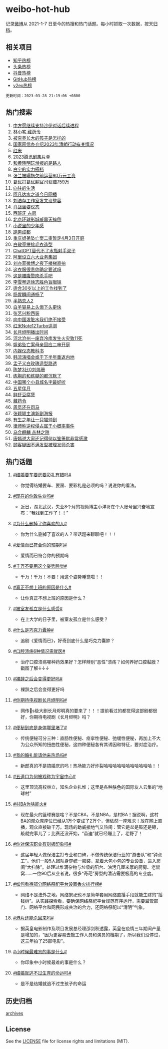 # weibo-hot-hub

记录[微博](https://www.weibo.com)从 2021-1-7 日至今的热搜和热门话题。每小时抓取一次数据，按天[归档](archives)。

## 相关项目

- [知乎热榜](https://github.com/lonnyzhang423/zhihu-hot-hub)
- [头条热榜](https://github.com/lonnyzhang423/toutiao-hot-hub)
- [抖音热榜](https://github.com/lonnyzhang423/douyin-hot-hub)
- [GitHub热榜](https://github.com/lonnyzhang423/github-hot-hub)
- [v2ex热榜](https://github.com/lonnyzhang423/v2ex-hot-hub)


`更新时间：2023-03-28 21:19:06 +0800`

## 热门搜索

1. [中方愿继续支持沙伊对话后续进程](https://m.weibo.cn/search?containerid=100103type%3D1%26t%3D10%26q%3D%23%E4%B8%AD%E6%96%B9%E6%84%BF%E7%BB%A7%E7%BB%AD%E6%94%AF%E6%8C%81%E6%B2%99%E4%BC%8A%E5%AF%B9%E8%AF%9D%E5%90%8E%E7%BB%AD%E8%BF%9B%E7%A8%8B%23&stream_entry_id=51&isnewpage=1&extparam=seat%3D1%26cate%3D10103%26stream_entry_id%3D51%26c_type%3D51%26pos%3D0%26filter_type%3Drealtimehot%26dgr%3D0%26display_time%3D1680009545%26pre_seqid%3D1680009545427012104207&luicode=10000011&lfid=106003type%253D25%2526t%253D3%2526disable_hot%253D1%2526filter_type%253Drealtimehot)
1. [林小宅 藏药令](https://m.weibo.cn/search?containerid=100103type%3D1%26t%3D10%26q%3D%E6%9E%97%E5%B0%8F%E5%AE%85+%E8%97%8F%E8%8D%AF%E4%BB%A4&stream_entry_id=31&isnewpage=1&extparam=seat%3D1%26flag%3D2%26pos%3D0%26realpos%3D1%26filter_type%3Drealtimehot%26dgr%3D0%26band_rank%3D1%26c_type%3D31%26q%3D%25E6%259E%2597%25E5%25B0%258F%25E5%25AE%2585%2520%25E8%2597%258F%25E8%258D%25AF%25E4%25BB%25A4%26stream_entry_id%3D31%26cate%3D5001%26lcate%3D5001%26display_time%3D1680009545%26pre_seqid%3D1680009545427012104207&luicode=10000011&lfid=106003type%253D25%2526t%253D3%2526disable_hot%253D1%2526filter_type%253Drealtimehot)
1. [被穷养长大的孩子是怎样的](https://m.weibo.cn/search?containerid=100103type%3D1%26t%3D10%26q%3D%23%E8%A2%AB%E7%A9%B7%E5%85%BB%E9%95%BF%E5%A4%A7%E7%9A%84%E5%AD%A9%E5%AD%90%E6%98%AF%E6%80%8E%E6%A0%B7%E7%9A%84%23&stream_entry_id=31&isnewpage=1&extparam=seat%3D1%26flag%3D0%26pos%3D1%26realpos%3D2%26filter_type%3Drealtimehot%26dgr%3D0%26band_rank%3D2%26c_type%3D31%26q%3D%2523%25E8%25A2%25AB%25E7%25A9%25B7%25E5%2585%25BB%25E9%2595%25BF%25E5%25A4%25A7%25E7%259A%2584%25E5%25AD%25A9%25E5%25AD%2590%25E6%2598%25AF%25E6%2580%258E%25E6%25A0%25B7%25E7%259A%2584%2523%26stream_entry_id%3D31%26cate%3D5001%26lcate%3D5001%26display_time%3D1680009545%26pre_seqid%3D1680009545427012104207&luicode=10000011&lfid=106003type%253D25%2526t%253D3%2526disable_hot%253D1%2526filter_type%253Drealtimehot)
1. [国家网信办介绍2023年清朗行动有关情况](https://m.weibo.cn/search?containerid=100103type%3D1%26t%3D10%26q%3D%23%E5%9B%BD%E5%AE%B6%E7%BD%91%E4%BF%A1%E5%8A%9E%E4%BB%8B%E7%BB%8D2023%E5%B9%B4%E6%B8%85%E6%9C%97%E8%A1%8C%E5%8A%A8%E6%9C%89%E5%85%B3%E6%83%85%E5%86%B5%23&stream_entry_id=31&isnewpage=1&extparam=seat%3D1%26flag%3D0%26pos%3D2%26realpos%3D3%26filter_type%3Drealtimehot%26dgr%3D0%26band_rank%3D3%26c_type%3D31%26q%3D%2523%25E5%259B%25BD%25E5%25AE%25B6%25E7%25BD%2591%25E4%25BF%25A1%25E5%258A%259E%25E4%25BB%258B%25E7%25BB%258D2023%25E5%25B9%25B4%25E6%25B8%2585%25E6%259C%2597%25E8%25A1%258C%25E5%258A%25A8%25E6%259C%2589%25E5%2585%25B3%25E6%2583%2585%25E5%2586%25B5%2523%26stream_entry_id%3D31%26cate%3D5001%26lcate%3D5001%26display_time%3D1680009545%26pre_seqid%3D1680009545427012104207&luicode=10000011&lfid=106003type%253D25%2526t%253D3%2526disable_hot%253D1%2526filter_type%253Drealtimehot)
1. [红米](https://m.weibo.cn/search?containerid=100103type%3D1%26t%3D10%26q%3D%E7%BA%A2%E7%B1%B3&stream_entry_id=31&isnewpage=1&extparam=seat%3D1%26flag%3D1%26pos%3D3%26realpos%3D4%26filter_type%3Drealtimehot%26dgr%3D0%26band_rank%3D4%26c_type%3D31%26q%3D%25E7%25BA%25A2%25E7%25B1%25B3%26stream_entry_id%3D31%26cate%3D5001%26lcate%3D5001%26display_time%3D1680009545%26pre_seqid%3D1680009545427012104207&luicode=10000011&lfid=106003type%253D25%2526t%253D3%2526disable_hot%253D1%2526filter_type%253Drealtimehot)
1. [2023腾讯剧集片单](https://m.weibo.cn/search?containerid=100103type%3D1%26t%3D10%26q%3D%232023%E8%85%BE%E8%AE%AF%E5%89%A7%E9%9B%86%E7%89%87%E5%8D%95%23&stream_entry_id=31&isnewpage=1&extparam=seat%3D1%26flag%3D1%26pos%3D4%26realpos%3D5%26filter_type%3Drealtimehot%26dgr%3D0%26band_rank%3D5%26c_type%3D31%26q%3D%25232023%25E8%2585%25BE%25E8%25AE%25AF%25E5%2589%25A7%25E9%259B%2586%25E7%2589%2587%25E5%258D%2595%2523%26stream_entry_id%3D31%26cate%3D5001%26lcate%3D5001%26display_time%3D1680009545%26pre_seqid%3D1680009545427012104207&luicode=10000011&lfid=106003type%253D25%2526t%253D3%2526disable_hot%253D1%2526filter_type%253Drealtimehot)
1. [和黄晓明玩滑板的是路人](https://m.weibo.cn/search?containerid=100103type%3D1%26t%3D10%26q%3D%23%E5%92%8C%E9%BB%84%E6%99%93%E6%98%8E%E7%8E%A9%E6%BB%91%E6%9D%BF%E7%9A%84%E6%98%AF%E8%B7%AF%E4%BA%BA%23&stream_entry_id=31&isnewpage=1&extparam=seat%3D1%26flag%3D0%26pos%3D5%26realpos%3D6%26filter_type%3Drealtimehot%26dgr%3D0%26band_rank%3D6%26c_type%3D31%26q%3D%2523%25E5%2592%258C%25E9%25BB%2584%25E6%2599%2593%25E6%2598%258E%25E7%258E%25A9%25E6%25BB%2591%25E6%259D%25BF%25E7%259A%2584%25E6%2598%25AF%25E8%25B7%25AF%25E4%25BA%25BA%2523%26stream_entry_id%3D31%26cate%3D5001%26lcate%3D5001%26display_time%3D1680009545%26pre_seqid%3D1680009545427012104207&luicode=10000011&lfid=106003type%253D25%2526t%253D3%2526disable_hot%253D1%2526filter_type%253Drealtimehot)
1. [白宇的实力搭档](https://m.weibo.cn/search?containerid=100103type%3D1%26t%3D10%26q%3D%23%E7%99%BD%E5%AE%87%E7%9A%84%E5%AE%9E%E5%8A%9B%E6%90%AD%E6%A1%A3%23&stream_entry_id=31&isnewpage=1&extparam=seat%3D1%26topic_ad%3D1%26pos%3D6%26filter_type%3Drealtimehot%26dgr%3D0%26band_rank%3D7%26adid%3D184203%26c_type%3D31%26q%3D%2523%25E7%2599%25BD%25E5%25AE%2587%25E7%259A%2584%25E5%25AE%259E%25E5%258A%259B%25E6%2590%25AD%25E6%25A1%25A3%2523%26stream_entry_id%3D31%26cate%3D5001%26lcate%3D5001%26display_time%3D1680009545%26pre_seqid%3D1680009545427012104207&luicode=10000011&lfid=106003type%253D25%2526t%253D3%2526disable_hot%253D1%2526filter_type%253Drealtimehot)
1. [张兰被曝拖欠前运营90万元工资](https://m.weibo.cn/search?containerid=100103type%3D1%26t%3D10%26q%3D%23%E5%BC%A0%E5%85%B0%E8%A2%AB%E6%9B%9D%E6%8B%96%E6%AC%A0%E5%89%8D%E8%BF%90%E8%90%A590%E4%B8%87%E5%85%83%E5%B7%A5%E8%B5%84%23&stream_entry_id=31&isnewpage=1&extparam=seat%3D1%26flag%3D0%26pos%3D7%26realpos%3D7%26filter_type%3Drealtimehot%26dgr%3D0%26band_rank%3D7%26c_type%3D31%26q%3D%2523%25E5%25BC%25A0%25E5%2585%25B0%25E8%25A2%25AB%25E6%259B%259D%25E6%258B%2596%25E6%25AC%25A0%25E5%2589%258D%25E8%25BF%2590%25E8%2590%25A590%25E4%25B8%2587%25E5%2585%2583%25E5%25B7%25A5%25E8%25B5%2584%2523%26stream_entry_id%3D31%26cate%3D5001%26lcate%3D5001%26display_time%3D1680009545%26pre_seqid%3D1680009545427012104207&luicode=10000011&lfid=106003type%253D25%2526t%253D3%2526disable_hot%253D1%2526filter_type%253Drealtimehot)
1. [葛优打葛优躺官司获赔759万](https://m.weibo.cn/search?containerid=100103type%3D1%26t%3D10%26q%3D%23%E8%91%9B%E4%BC%98%E6%89%93%E8%91%9B%E4%BC%98%E8%BA%BA%E5%AE%98%E5%8F%B8%E8%8E%B7%E8%B5%94759%E4%B8%87%23&stream_entry_id=31&isnewpage=1&extparam=seat%3D1%26flag%3D0%26pos%3D8%26realpos%3D8%26filter_type%3Drealtimehot%26dgr%3D0%26band_rank%3D8%26c_type%3D31%26q%3D%2523%25E8%2591%259B%25E4%25BC%2598%25E6%2589%2593%25E8%2591%259B%25E4%25BC%2598%25E8%25BA%25BA%25E5%25AE%2598%25E5%258F%25B8%25E8%258E%25B7%25E8%25B5%2594759%25E4%25B8%2587%2523%26stream_entry_id%3D31%26cate%3D5001%26lcate%3D5001%26display_time%3D1680009545%26pre_seqid%3D1680009545427012104207&luicode=10000011&lfid=106003type%253D25%2526t%253D3%2526disable_hot%253D1%2526filter_type%253Drealtimehot)
1. [向往的生活](https://m.weibo.cn/search?containerid=100103type%3D1%26t%3D10%26q%3D%E5%90%91%E5%BE%80%E7%9A%84%E7%94%9F%E6%B4%BB&stream_entry_id=31&isnewpage=1&extparam=seat%3D1%26flag%3D1%26pos%3D9%26realpos%3D9%26filter_type%3Drealtimehot%26dgr%3D0%26band_rank%3D9%26c_type%3D31%26q%3D%25E5%2590%2591%25E5%25BE%2580%25E7%259A%2584%25E7%2594%259F%25E6%25B4%25BB%26stream_entry_id%3D31%26cate%3D5001%26lcate%3D5001%26display_time%3D1680009545%26pre_seqid%3D1680009545427012104207&luicode=10000011&lfid=106003type%253D25%2526t%253D3%2526disable_hot%253D1%2526filter_type%253Drealtimehot)
1. [阿凡达水之道今日网播](https://m.weibo.cn/search?containerid=100103type%3D1%26t%3D10%26q%3D%23%E9%98%BF%E5%87%A1%E8%BE%BE%E6%B0%B4%E4%B9%8B%E9%81%93%E4%BB%8A%E6%97%A5%E7%BD%91%E6%92%AD%23&stream_entry_id=31&isnewpage=1&extparam=seat%3D1%26flag%3D1%26pos%3D10%26realpos%3D10%26filter_type%3Drealtimehot%26dgr%3D0%26band_rank%3D10%26c_type%3D31%26q%3D%2523%25E9%2598%25BF%25E5%2587%25A1%25E8%25BE%25BE%25E6%25B0%25B4%25E4%25B9%258B%25E9%2581%2593%25E4%25BB%258A%25E6%2597%25A5%25E7%25BD%2591%25E6%2592%25AD%2523%26stream_entry_id%3D31%26cate%3D5001%26lcate%3D5001%26display_time%3D1680009545%26pre_seqid%3D1680009545427012104207&luicode=10000011&lfid=106003type%253D25%2526t%253D3%2526disable_hot%253D1%2526filter_type%253Drealtimehot)
1. [刘浩存工作室发文没整容](https://m.weibo.cn/search?containerid=100103type%3D1%26t%3D10%26q%3D%23%E5%88%98%E6%B5%A9%E5%AD%98%E5%B7%A5%E4%BD%9C%E5%AE%A4%E5%8F%91%E6%96%87%E6%B2%A1%E6%95%B4%E5%AE%B9%23&stream_entry_id=31&isnewpage=1&extparam=seat%3D1%26flag%3D0%26pos%3D11%26realpos%3D11%26filter_type%3Drealtimehot%26dgr%3D0%26band_rank%3D11%26c_type%3D31%26q%3D%2523%25E5%2588%2598%25E6%25B5%25A9%25E5%25AD%2598%25E5%25B7%25A5%25E4%25BD%259C%25E5%25AE%25A4%25E5%258F%2591%25E6%2596%2587%25E6%25B2%25A1%25E6%2595%25B4%25E5%25AE%25B9%2523%26stream_entry_id%3D31%26cate%3D5001%26lcate%3D5001%26display_time%3D1680009545%26pre_seqid%3D1680009545427012104207&luicode=10000011&lfid=106003type%253D25%2526t%253D3%2526disable_hot%253D1%2526filter_type%253Drealtimehot)
1. [肖战坐姿仪态](https://m.weibo.cn/search?containerid=100103type%3D1%26t%3D10%26q%3D%23%E8%82%96%E6%88%98%E5%9D%90%E5%A7%BF%E4%BB%AA%E6%80%81%23&stream_entry_id=31&isnewpage=1&extparam=seat%3D1%26flag%3D0%26pos%3D12%26realpos%3D12%26filter_type%3Drealtimehot%26dgr%3D0%26band_rank%3D12%26c_type%3D31%26q%3D%2523%25E8%2582%2596%25E6%2588%2598%25E5%259D%2590%25E5%25A7%25BF%25E4%25BB%25AA%25E6%2580%2581%2523%26stream_entry_id%3D31%26cate%3D5001%26lcate%3D5001%26display_time%3D1680009545%26pre_seqid%3D1680009545427012104207&luicode=10000011&lfid=106003type%253D25%2526t%253D3%2526disable_hot%253D1%2526filter_type%253Drealtimehot)
1. [西班牙 占房](https://m.weibo.cn/search?containerid=100103type%3D1%26t%3D10%26q%3D%E8%A5%BF%E7%8F%AD%E7%89%99+%E5%8D%A0%E6%88%BF&stream_entry_id=31&isnewpage=1&extparam=seat%3D1%26flag%3D0%26pos%3D13%26realpos%3D13%26filter_type%3Drealtimehot%26dgr%3D0%26band_rank%3D13%26c_type%3D31%26q%3D%25E8%25A5%25BF%25E7%258F%25AD%25E7%2589%2599%2520%25E5%258D%25A0%25E6%2588%25BF%26stream_entry_id%3D31%26cate%3D5001%26lcate%3D5001%26display_time%3D1680009545%26pre_seqid%3D1680009545427012104207&luicode=10000011&lfid=106003type%253D25%2526t%253D3%2526disable_hot%253D1%2526filter_type%253Drealtimehot)
1. [北京环球影城威震天摔倒](https://m.weibo.cn/search?containerid=100103type%3D1%26t%3D10%26q%3D%23%E5%8C%97%E4%BA%AC%E7%8E%AF%E7%90%83%E5%BD%B1%E5%9F%8E%E5%A8%81%E9%9C%87%E5%A4%A9%E6%91%94%E5%80%92%23&stream_entry_id=31&isnewpage=1&extparam=seat%3D1%26flag%3D0%26pos%3D14%26realpos%3D14%26filter_type%3Drealtimehot%26dgr%3D0%26band_rank%3D14%26c_type%3D31%26q%3D%2523%25E5%258C%2597%25E4%25BA%25AC%25E7%258E%25AF%25E7%2590%2583%25E5%25BD%25B1%25E5%259F%258E%25E5%25A8%2581%25E9%259C%2587%25E5%25A4%25A9%25E6%2591%2594%25E5%2580%2592%2523%26stream_entry_id%3D31%26cate%3D5001%26lcate%3D5001%26display_time%3D1680009545%26pre_seqid%3D1680009545427012104207&luicode=10000011&lfid=106003type%253D25%2526t%253D3%2526disable_hot%253D1%2526filter_type%253Drealtimehot)
1. [小说里的少年感](https://m.weibo.cn/search?containerid=100103type%3D1%26t%3D10%26q%3D%E5%B0%8F%E8%AF%B4%E9%87%8C%E7%9A%84%E5%B0%91%E5%B9%B4%E6%84%9F&stream_entry_id=31&isnewpage=1&extparam=seat%3D1%26flag%3D1%26pos%3D15%26realpos%3D15%26filter_type%3Drealtimehot%26dgr%3D0%26band_rank%3D15%26c_type%3D31%26q%3D%25E5%25B0%258F%25E8%25AF%25B4%25E9%2587%258C%25E7%259A%2584%25E5%25B0%2591%25E5%25B9%25B4%25E6%2584%259F%26stream_entry_id%3D31%26cate%3D5001%26lcate%3D5001%26display_time%3D1680009545%26pre_seqid%3D1680009545427012104207&luicode=10000011&lfid=106003type%253D25%2526t%253D3%2526disable_hot%253D1%2526filter_type%253Drealtimehot)
1. [跑男成都](https://m.weibo.cn/search?containerid=100103type%3D1%26t%3D10%26q%3D%E8%B7%91%E7%94%B7%E6%88%90%E9%83%BD&stream_entry_id=31&isnewpage=1&extparam=seat%3D1%26flag%3D0%26pos%3D16%26realpos%3D16%26filter_type%3Drealtimehot%26dgr%3D0%26band_rank%3D16%26c_type%3D31%26q%3D%25E8%25B7%2591%25E7%2594%25B7%25E6%2588%2590%25E9%2583%25BD%26stream_entry_id%3D31%26cate%3D5001%26lcate%3D5001%26display_time%3D1680009545%26pre_seqid%3D1680009545427012104207&luicode=10000011&lfid=106003type%253D25%2526t%253D3%2526disable_hot%253D1%2526filter_type%253Drealtimehot)
1. [重庆姐弟坠亡案二审暂定4月3日开庭](https://m.weibo.cn/search?containerid=100103type%3D1%26t%3D10%26q%3D%23%E9%87%8D%E5%BA%86%E5%A7%90%E5%BC%9F%E5%9D%A0%E4%BA%A1%E6%A1%88%E4%BA%8C%E5%AE%A1%E6%9A%82%E5%AE%9A4%E6%9C%883%E6%97%A5%E5%BC%80%E5%BA%AD%23&stream_entry_id=31&isnewpage=1&extparam=seat%3D1%26flag%3D0%26pos%3D17%26realpos%3D17%26filter_type%3Drealtimehot%26dgr%3D0%26band_rank%3D17%26c_type%3D31%26q%3D%2523%25E9%2587%258D%25E5%25BA%2586%25E5%25A7%2590%25E5%25BC%259F%25E5%259D%25A0%25E4%25BA%25A1%25E6%25A1%2588%25E4%25BA%258C%25E5%25AE%25A1%25E6%259A%2582%25E5%25AE%259A4%25E6%259C%25883%25E6%2597%25A5%25E5%25BC%2580%25E5%25BA%25AD%2523%26stream_entry_id%3D31%26cate%3D5001%26lcate%3D5001%26display_time%3D1680009545%26pre_seqid%3D1680009545427012104207&luicode=10000011&lfid=106003type%253D25%2526t%253D3%2526disable_hot%253D1%2526filter_type%253Drealtimehot)
1. [白敬亭拼接毛衣造型](https://m.weibo.cn/search?containerid=100103type%3D1%26t%3D10%26q%3D%23%E7%99%BD%E6%95%AC%E4%BA%AD%E6%8B%BC%E6%8E%A5%E6%AF%9B%E8%A1%A3%E9%80%A0%E5%9E%8B%23&stream_entry_id=31&isnewpage=1&extparam=seat%3D1%26flag%3D1%26pos%3D18%26realpos%3D18%26filter_type%3Drealtimehot%26dgr%3D0%26band_rank%3D18%26c_type%3D31%26q%3D%2523%25E7%2599%25BD%25E6%2595%25AC%25E4%25BA%25AD%25E6%258B%25BC%25E6%258E%25A5%25E6%25AF%259B%25E8%25A1%25A3%25E9%2580%25A0%25E5%259E%258B%2523%26stream_entry_id%3D31%26cate%3D5001%26lcate%3D5001%26display_time%3D1680009545%26pre_seqid%3D1680009545427012104207&luicode=10000011&lfid=106003type%253D25%2526t%253D3%2526disable_hot%253D1%2526filter_type%253Drealtimehot)
1. [ChatGPT替代不了水瓶射手双子](https://m.weibo.cn/search?containerid=100103type%3D1%26t%3D10%26q%3D%23ChatGPT%E6%9B%BF%E4%BB%A3%E4%B8%8D%E4%BA%86%E6%B0%B4%E7%93%B6%E5%B0%84%E6%89%8B%E5%8F%8C%E5%AD%90%23&stream_entry_id=31&isnewpage=1&extparam=seat%3D1%26flag%3D0%26pos%3D19%26realpos%3D19%26filter_type%3Drealtimehot%26dgr%3D0%26band_rank%3D19%26c_type%3D31%26q%3D%2523ChatGPT%25E6%259B%25BF%25E4%25BB%25A3%25E4%25B8%258D%25E4%25BA%2586%25E6%25B0%25B4%25E7%2593%25B6%25E5%25B0%2584%25E6%2589%258B%25E5%258F%258C%25E5%25AD%2590%2523%26stream_entry_id%3D31%26cate%3D5001%26lcate%3D5001%26display_time%3D1680009545%26pre_seqid%3D1680009545427012104207&luicode=10000011&lfid=106003type%253D25%2526t%253D3%2526disable_hot%253D1%2526filter_type%253Drealtimehot)
1. [阿里设立六大业务集团](https://m.weibo.cn/search?containerid=100103type%3D1%26t%3D10%26q%3D%23%E9%98%BF%E9%87%8C%E8%AE%BE%E7%AB%8B%E5%85%AD%E5%A4%A7%E4%B8%9A%E5%8A%A1%E9%9B%86%E5%9B%A2%23&stream_entry_id=31&isnewpage=1&extparam=seat%3D1%26flag%3D0%26pos%3D20%26realpos%3D20%26filter_type%3Drealtimehot%26dgr%3D0%26band_rank%3D20%26c_type%3D31%26q%3D%2523%25E9%2598%25BF%25E9%2587%258C%25E8%25AE%25BE%25E7%25AB%258B%25E5%2585%25AD%25E5%25A4%25A7%25E4%25B8%259A%25E5%258A%25A1%25E9%259B%2586%25E5%259B%25A2%2523%26stream_entry_id%3D31%26cate%3D5001%26lcate%3D5001%26display_time%3D1680009545%26pre_seqid%3D1680009545427012104207&luicode=10000011&lfid=106003type%253D25%2526t%253D3%2526disable_hot%253D1%2526filter_type%253Drealtimehot)
1. [刘亦菲微博之夜下楼梯直拍](https://m.weibo.cn/search?containerid=100103type%3D1%26t%3D10%26q%3D%23%E5%88%98%E4%BA%A6%E8%8F%B2%E5%BE%AE%E5%8D%9A%E4%B9%8B%E5%A4%9C%E4%B8%8B%E6%A5%BC%E6%A2%AF%E7%9B%B4%E6%8B%8D%23&stream_entry_id=31&isnewpage=1&extparam=seat%3D1%26flag%3D1%26pos%3D21%26realpos%3D21%26filter_type%3Drealtimehot%26dgr%3D0%26band_rank%3D21%26c_type%3D31%26q%3D%2523%25E5%2588%2598%25E4%25BA%25A6%25E8%258F%25B2%25E5%25BE%25AE%25E5%258D%259A%25E4%25B9%258B%25E5%25A4%259C%25E4%25B8%258B%25E6%25A5%25BC%25E6%25A2%25AF%25E7%259B%25B4%25E6%258B%258D%2523%26stream_entry_id%3D31%26cate%3D5001%26lcate%3D5001%26display_time%3D1680009545%26pre_seqid%3D1680009545427012104207&luicode=10000011&lfid=106003type%253D25%2526t%253D3%2526disable_hot%253D1%2526filter_type%253Drealtimehot)
1. [这衣服很贵你确定要试吗](https://m.weibo.cn/search?containerid=100103type%3D1%26t%3D10%26q%3D%23%E8%BF%99%E8%A1%A3%E6%9C%8D%E5%BE%88%E8%B4%B5%E4%BD%A0%E7%A1%AE%E5%AE%9A%E8%A6%81%E8%AF%95%E5%90%97%23&stream_entry_id=31&isnewpage=1&extparam=seat%3D1%26flag%3D0%26pos%3D22%26realpos%3D22%26filter_type%3Drealtimehot%26dgr%3D0%26band_rank%3D22%26c_type%3D31%26q%3D%2523%25E8%25BF%2599%25E8%25A1%25A3%25E6%259C%258D%25E5%25BE%2588%25E8%25B4%25B5%25E4%25BD%25A0%25E7%25A1%25AE%25E5%25AE%259A%25E8%25A6%2581%25E8%25AF%2595%25E5%2590%2597%2523%26stream_entry_id%3D31%26cate%3D5001%26lcate%3D5001%26display_time%3D1680009545%26pre_seqid%3D1680009545427012104207&luicode=10000011&lfid=106003type%253D25%2526t%253D3%2526disable_hot%253D1%2526filter_type%253Drealtimehot)
1. [这是腰腹赘肉杀手吧](https://m.weibo.cn/search?containerid=100103type%3D1%26t%3D10%26q%3D%23%E8%BF%99%E6%98%AF%E8%85%B0%E8%85%B9%E8%B5%98%E8%82%89%E6%9D%80%E6%89%8B%E5%90%A7%23&stream_entry_id=31&isnewpage=1&extparam=seat%3D1%26flag%3D1%26pos%3D23%26realpos%3D23%26filter_type%3Drealtimehot%26dgr%3D0%26band_rank%3D23%26c_type%3D31%26q%3D%2523%25E8%25BF%2599%25E6%2598%25AF%25E8%2585%25B0%25E8%2585%25B9%25E8%25B5%2598%25E8%2582%2589%25E6%259D%2580%25E6%2589%258B%25E5%2590%25A7%2523%26stream_entry_id%3D31%26cate%3D5001%26lcate%3D5001%26display_time%3D1680009545%26pre_seqid%3D1680009545427012104207&luicode=10000011&lfid=106003type%253D25%2526t%253D3%2526disable_hot%253D1%2526filter_type%253Drealtimehot)
1. [李雪琴送徐志胜色盲眼镜](https://m.weibo.cn/search?containerid=100103type%3D1%26t%3D10%26q%3D%23%E6%9D%8E%E9%9B%AA%E7%90%B4%E9%80%81%E5%BE%90%E5%BF%97%E8%83%9C%E8%89%B2%E7%9B%B2%E7%9C%BC%E9%95%9C%23&stream_entry_id=31&isnewpage=1&extparam=seat%3D1%26flag%3D1%26pos%3D24%26realpos%3D24%26filter_type%3Drealtimehot%26dgr%3D0%26band_rank%3D24%26c_type%3D31%26q%3D%2523%25E6%259D%258E%25E9%259B%25AA%25E7%2590%25B4%25E9%2580%2581%25E5%25BE%2590%25E5%25BF%2597%25E8%2583%259C%25E8%2589%25B2%25E7%259B%25B2%25E7%259C%25BC%25E9%2595%259C%2523%26stream_entry_id%3D31%26cate%3D5001%26lcate%3D5001%26display_time%3D1680009545%26pre_seqid%3D1680009545427012104207&luicode=10000011&lfid=106003type%253D25%2526t%253D3%2526disable_hot%253D1%2526filter_type%253Drealtimehot)
1. [适合30岁以上的工作找到了](https://m.weibo.cn/search?containerid=100103type%3D1%26t%3D10%26q%3D%23%E9%80%82%E5%90%8830%E5%B2%81%E4%BB%A5%E4%B8%8A%E7%9A%84%E5%B7%A5%E4%BD%9C%E6%89%BE%E5%88%B0%E4%BA%86%23&stream_entry_id=31&isnewpage=1&extparam=seat%3D1%26flag%3D0%26pos%3D25%26realpos%3D25%26filter_type%3Drealtimehot%26dgr%3D0%26band_rank%3D25%26c_type%3D31%26q%3D%2523%25E9%2580%2582%25E5%2590%258830%25E5%25B2%2581%25E4%25BB%25A5%25E4%25B8%258A%25E7%259A%2584%25E5%25B7%25A5%25E4%25BD%259C%25E6%2589%25BE%25E5%2588%25B0%25E4%25BA%2586%2523%26stream_entry_id%3D31%26cate%3D5001%26lcate%3D5001%26display_time%3D1680009545%26pre_seqid%3D1680009545427012104207&luicode=10000011&lfid=106003type%253D25%2526t%253D3%2526disable_hot%253D1%2526filter_type%253Drealtimehot)
1. [肠胃瞬间通畅了](https://m.weibo.cn/search?containerid=100103type%3D1%26t%3D10%26q%3D%23%E8%82%A0%E8%83%83%E7%9E%AC%E9%97%B4%E9%80%9A%E7%95%85%E4%BA%86%23&stream_entry_id=31&isnewpage=1&extparam=seat%3D1%26flag%3D1%26pos%3D26%26realpos%3D26%26filter_type%3Drealtimehot%26dgr%3D0%26band_rank%3D26%26c_type%3D31%26q%3D%2523%25E8%2582%25A0%25E8%2583%2583%25E7%259E%25AC%25E9%2597%25B4%25E9%2580%259A%25E7%2595%2585%25E4%25BA%2586%2523%26stream_entry_id%3D31%26cate%3D5001%26lcate%3D5001%26display_time%3D1680009545%26pre_seqid%3D1680009545427012104207&luicode=10000011&lfid=106003type%253D25%2526t%253D3%2526disable_hot%253D1%2526filter_type%253Drealtimehot)
1. [半熟恋人2](https://m.weibo.cn/search?containerid=100103type%3D1%26t%3D10%26q%3D%E5%8D%8A%E7%86%9F%E6%81%8B%E4%BA%BA2&stream_entry_id=31&isnewpage=1&extparam=seat%3D1%26flag%3D1%26pos%3D27%26realpos%3D27%26filter_type%3Drealtimehot%26dgr%3D0%26band_rank%3D27%26c_type%3D31%26q%3D%25E5%258D%258A%25E7%2586%259F%25E6%2581%258B%25E4%25BA%25BA2%26stream_entry_id%3D31%26cate%3D5001%26lcate%3D5001%26display_time%3D1680009545%26pre_seqid%3D1680009545427012104207&luicode=10000011&lfid=106003type%253D25%2526t%253D3%2526disable_hot%253D1%2526filter_type%253Drealtimehot)
1. [白羊容易上头但下头更快](https://m.weibo.cn/search?containerid=100103type%3D1%26t%3D10%26q%3D%23%E7%99%BD%E7%BE%8A%E5%AE%B9%E6%98%93%E4%B8%8A%E5%A4%B4%E4%BD%86%E4%B8%8B%E5%A4%B4%E6%9B%B4%E5%BF%AB%23&stream_entry_id=31&isnewpage=1&extparam=seat%3D1%26flag%3D0%26pos%3D28%26realpos%3D28%26filter_type%3Drealtimehot%26dgr%3D0%26band_rank%3D28%26c_type%3D31%26q%3D%2523%25E7%2599%25BD%25E7%25BE%258A%25E5%25AE%25B9%25E6%2598%2593%25E4%25B8%258A%25E5%25A4%25B4%25E4%25BD%2586%25E4%25B8%258B%25E5%25A4%25B4%25E6%259B%25B4%25E5%25BF%25AB%2523%26stream_entry_id%3D31%26cate%3D5001%26lcate%3D5001%26display_time%3D1680009545%26pre_seqid%3D1680009545427012104207&luicode=10000011&lfid=106003type%253D25%2526t%253D3%2526disable_hot%253D1%2526filter_type%253Drealtimehot)
1. [张艺兴粉西装](https://m.weibo.cn/search?containerid=100103type%3D1%26t%3D10%26q%3D%23%E5%BC%A0%E8%89%BA%E5%85%B4%E7%B2%89%E8%A5%BF%E8%A3%85%23&stream_entry_id=31&isnewpage=1&extparam=seat%3D1%26flag%3D1%26pos%3D29%26realpos%3D29%26filter_type%3Drealtimehot%26dgr%3D0%26band_rank%3D29%26c_type%3D31%26q%3D%2523%25E5%25BC%25A0%25E8%2589%25BA%25E5%2585%25B4%25E7%25B2%2589%25E8%25A5%25BF%25E8%25A3%2585%2523%26stream_entry_id%3D31%26cate%3D5001%26lcate%3D5001%26display_time%3D1680009545%26pre_seqid%3D1680009545427012104207&luicode=10000011&lfid=106003type%253D25%2526t%253D3%2526disable_hot%253D1%2526filter_type%253Drealtimehot)
1. [向中国泼脏水我们绝不接受](https://m.weibo.cn/search?containerid=100103type%3D1%26t%3D10%26q%3D%23%E5%90%91%E4%B8%AD%E5%9B%BD%E6%B3%BC%E8%84%8F%E6%B0%B4%E6%88%91%E4%BB%AC%E7%BB%9D%E4%B8%8D%E6%8E%A5%E5%8F%97%23&stream_entry_id=31&isnewpage=1&extparam=seat%3D1%26flag%3D0%26pos%3D30%26realpos%3D30%26filter_type%3Drealtimehot%26dgr%3D0%26band_rank%3D30%26c_type%3D31%26q%3D%2523%25E5%2590%2591%25E4%25B8%25AD%25E5%259B%25BD%25E6%25B3%25BC%25E8%2584%258F%25E6%25B0%25B4%25E6%2588%2591%25E4%25BB%25AC%25E7%25BB%259D%25E4%25B8%258D%25E6%258E%25A5%25E5%258F%2597%2523%26stream_entry_id%3D31%26cate%3D5001%26lcate%3D5001%26display_time%3D1680009545%26pre_seqid%3D1680009545427012104207&luicode=10000011&lfid=106003type%253D25%2526t%253D3%2526disable_hot%253D1%2526filter_type%253Drealtimehot)
1. [红米Note12Turbo评测](https://m.weibo.cn/search?containerid=100103type%3D1%26t%3D10%26q%3D%23%E7%BA%A2%E7%B1%B3Note12Turbo%E8%AF%84%E6%B5%8B%23&stream_entry_id=31&isnewpage=1&extparam=seat%3D1%26flag%3D1%26pos%3D31%26realpos%3D31%26filter_type%3Drealtimehot%26dgr%3D0%26band_rank%3D31%26c_type%3D31%26q%3D%2523%25E7%25BA%25A2%25E7%25B1%25B3Note12Turbo%25E8%25AF%2584%25E6%25B5%258B%2523%26stream_entry_id%3D31%26cate%3D5001%26lcate%3D5001%26display_time%3D1680009545%26pre_seqid%3D1680009545427012104207&luicode=10000011&lfid=106003type%253D25%2526t%253D3%2526disable_hot%253D1%2526filter_type%253Drealtimehot)
1. [长月烬明播出时间](https://m.weibo.cn/search?containerid=100103type%3D1%26t%3D10%26q%3D%E9%95%BF%E6%9C%88%E7%83%AC%E6%98%8E%E6%92%AD%E5%87%BA%E6%97%B6%E9%97%B4&stream_entry_id=31&isnewpage=1&extparam=seat%3D1%26flag%3D0%26pos%3D32%26realpos%3D32%26filter_type%3Drealtimehot%26dgr%3D0%26band_rank%3D32%26c_type%3D31%26q%3D%25E9%2595%25BF%25E6%259C%2588%25E7%2583%25AC%25E6%2598%258E%25E6%2592%25AD%25E5%2587%25BA%25E6%2597%25B6%25E9%2597%25B4%26stream_entry_id%3D31%26cate%3D5001%26lcate%3D5001%26display_time%3D1680009545%26pre_seqid%3D1680009545427012104207&luicode=10000011&lfid=106003type%253D25%2526t%253D3%2526disable_hot%253D1%2526filter_type%253Drealtimehot)
1. [河北沧州一废弃冷库发生火灾致11死](https://m.weibo.cn/search?containerid=100103type%3D1%26t%3D10%26q%3D%23%E6%B2%B3%E5%8C%97%E6%B2%A7%E5%B7%9E%E4%B8%80%E5%BA%9F%E5%BC%83%E5%86%B7%E5%BA%93%E5%8F%91%E7%94%9F%E7%81%AB%E7%81%BE%E8%87%B411%E6%AD%BB%23&stream_entry_id=31&isnewpage=1&extparam=seat%3D1%26flag%3D0%26pos%3D33%26realpos%3D33%26filter_type%3Drealtimehot%26dgr%3D0%26band_rank%3D33%26c_type%3D31%26q%3D%2523%25E6%25B2%25B3%25E5%258C%2597%25E6%25B2%25A7%25E5%25B7%259E%25E4%25B8%2580%25E5%25BA%259F%25E5%25BC%2583%25E5%2586%25B7%25E5%25BA%2593%25E5%258F%2591%25E7%2594%259F%25E7%2581%25AB%25E7%2581%25BE%25E8%2587%25B411%25E6%25AD%25BB%2523%26stream_entry_id%3D31%26cate%3D5001%26lcate%3D5001%26display_time%3D1680009545%26pre_seqid%3D1680009545427012104207&luicode=10000011&lfid=106003type%253D25%2526t%253D3%2526disable_hot%253D1%2526filter_type%253Drealtimehot)
1. [姐弟坠亡案母亲回应二审开庭](https://m.weibo.cn/search?containerid=100103type%3D1%26t%3D10%26q%3D%23%E5%A7%90%E5%BC%9F%E5%9D%A0%E4%BA%A1%E6%A1%88%E6%AF%8D%E4%BA%B2%E5%9B%9E%E5%BA%94%E4%BA%8C%E5%AE%A1%E5%BC%80%E5%BA%AD%23&stream_entry_id=31&isnewpage=1&extparam=seat%3D1%26flag%3D0%26pos%3D34%26realpos%3D34%26filter_type%3Drealtimehot%26dgr%3D0%26band_rank%3D34%26c_type%3D31%26q%3D%2523%25E5%25A7%2590%25E5%25BC%259F%25E5%259D%25A0%25E4%25BA%25A1%25E6%25A1%2588%25E6%25AF%258D%25E4%25BA%25B2%25E5%259B%259E%25E5%25BA%2594%25E4%25BA%258C%25E5%25AE%25A1%25E5%25BC%2580%25E5%25BA%25AD%2523%26stream_entry_id%3D31%26cate%3D5001%26lcate%3D5001%26display_time%3D1680009545%26pre_seqid%3D1680009545427012104207&luicode=10000011&lfid=106003type%253D25%2526t%253D3%2526disable_hot%253D1%2526filter_type%253Drealtimehot)
1. [内娱仪态教科书](https://m.weibo.cn/search?containerid=100103type%3D1%26t%3D10%26q%3D%23%E5%86%85%E5%A8%B1%E4%BB%AA%E6%80%81%E6%95%99%E7%A7%91%E4%B9%A6%23&stream_entry_id=31&isnewpage=1&extparam=seat%3D1%26flag%3D0%26pos%3D35%26realpos%3D35%26filter_type%3Drealtimehot%26dgr%3D0%26band_rank%3D35%26c_type%3D31%26q%3D%2523%25E5%2586%2585%25E5%25A8%25B1%25E4%25BB%25AA%25E6%2580%2581%25E6%2595%2599%25E7%25A7%2591%25E4%25B9%25A6%2523%26stream_entry_id%3D31%26cate%3D5001%26lcate%3D5001%26display_time%3D1680009545%26pre_seqid%3D1680009545427012104207&luicode=10000011&lfid=106003type%253D25%2526t%253D3%2526disable_hot%253D1%2526filter_type%253Drealtimehot)
1. [韩流演唱会或于下半年重返内地](https://m.weibo.cn/search?containerid=100103type%3D1%26t%3D10%26q%3D%23%E9%9F%A9%E6%B5%81%E6%BC%94%E5%94%B1%E4%BC%9A%E6%88%96%E4%BA%8E%E4%B8%8B%E5%8D%8A%E5%B9%B4%E9%87%8D%E8%BF%94%E5%86%85%E5%9C%B0%23&stream_entry_id=31&isnewpage=1&extparam=seat%3D1%26flag%3D0%26pos%3D36%26realpos%3D36%26filter_type%3Drealtimehot%26dgr%3D0%26band_rank%3D36%26c_type%3D31%26q%3D%2523%25E9%259F%25A9%25E6%25B5%2581%25E6%25BC%2594%25E5%2594%25B1%25E4%25BC%259A%25E6%2588%2596%25E4%25BA%258E%25E4%25B8%258B%25E5%258D%258A%25E5%25B9%25B4%25E9%2587%258D%25E8%25BF%2594%25E5%2586%2585%25E5%259C%25B0%2523%26stream_entry_id%3D31%26cate%3D5001%26lcate%3D5001%26display_time%3D1680009545%26pre_seqid%3D1680009545427012104207&luicode=10000011&lfid=106003type%253D25%2526t%253D3%2526disable_hot%253D1%2526filter_type%253Drealtimehot)
1. [孟子义白玫瑰造型路透](https://m.weibo.cn/search?containerid=100103type%3D1%26t%3D10%26q%3D%23%E5%AD%9F%E5%AD%90%E4%B9%89%E7%99%BD%E7%8E%AB%E7%91%B0%E9%80%A0%E5%9E%8B%E8%B7%AF%E9%80%8F%23&stream_entry_id=31&isnewpage=1&extparam=seat%3D1%26flag%3D0%26pos%3D37%26realpos%3D37%26filter_type%3Drealtimehot%26dgr%3D0%26band_rank%3D37%26c_type%3D31%26q%3D%2523%25E5%25AD%259F%25E5%25AD%2590%25E4%25B9%2589%25E7%2599%25BD%25E7%258E%25AB%25E7%2591%25B0%25E9%2580%25A0%25E5%259E%258B%25E8%25B7%25AF%25E9%2580%258F%2523%26stream_entry_id%3D31%26cate%3D5001%26lcate%3D5001%26display_time%3D1680009545%26pre_seqid%3D1680009545427012104207&luicode=10000011&lfid=106003type%253D25%2526t%253D3%2526disable_hot%253D1%2526filter_type%253Drealtimehot)
1. [陈梦3比0刘炜珊](https://m.weibo.cn/search?containerid=100103type%3D1%26t%3D10%26q%3D%23%E9%99%88%E6%A2%A63%E6%AF%940%E5%88%98%E7%82%9C%E7%8F%8A%23&stream_entry_id=31&isnewpage=1&extparam=seat%3D1%26flag%3D1%26pos%3D38%26realpos%3D38%26filter_type%3Drealtimehot%26dgr%3D0%26band_rank%3D38%26c_type%3D31%26q%3D%2523%25E9%2599%2588%25E6%25A2%25A63%25E6%25AF%25940%25E5%2588%2598%25E7%2582%259C%25E7%258F%258A%2523%26stream_entry_id%3D31%26cate%3D5001%26lcate%3D5001%26display_time%3D1680009545%26pre_seqid%3D1680009545427012104207&luicode=10000011&lfid=106003type%253D25%2526t%253D3%2526disable_hot%253D1%2526filter_type%253Drealtimehot)
1. [练胸的和练腿的都沉默了](https://m.weibo.cn/search?containerid=100103type%3D1%26t%3D10%26q%3D%23%E7%BB%83%E8%83%B8%E7%9A%84%E5%92%8C%E7%BB%83%E8%85%BF%E7%9A%84%E9%83%BD%E6%B2%89%E9%BB%98%E4%BA%86%23&stream_entry_id=31&isnewpage=1&extparam=seat%3D1%26flag%3D0%26pos%3D39%26realpos%3D39%26filter_type%3Drealtimehot%26dgr%3D0%26band_rank%3D39%26c_type%3D31%26q%3D%2523%25E7%25BB%2583%25E8%2583%25B8%25E7%259A%2584%25E5%2592%258C%25E7%25BB%2583%25E8%2585%25BF%25E7%259A%2584%25E9%2583%25BD%25E6%25B2%2589%25E9%25BB%2598%25E4%25BA%2586%2523%26stream_entry_id%3D31%26cate%3D5001%26lcate%3D5001%26display_time%3D1680009545%26pre_seqid%3D1680009545427012104207&luicode=10000011&lfid=106003type%253D25%2526t%253D3%2526disable_hot%253D1%2526filter_type%253Drealtimehot)
1. [中国哪个小县城名字最好听](https://m.weibo.cn/search?containerid=100103type%3D1%26t%3D10%26q%3D%23%E4%B8%AD%E5%9B%BD%E5%93%AA%E4%B8%AA%E5%B0%8F%E5%8E%BF%E5%9F%8E%E5%90%8D%E5%AD%97%E6%9C%80%E5%A5%BD%E5%90%AC%23&stream_entry_id=31&isnewpage=1&extparam=seat%3D1%26flag%3D0%26pos%3D40%26realpos%3D40%26filter_type%3Drealtimehot%26dgr%3D0%26band_rank%3D40%26c_type%3D31%26q%3D%2523%25E4%25B8%25AD%25E5%259B%25BD%25E5%2593%25AA%25E4%25B8%25AA%25E5%25B0%258F%25E5%258E%25BF%25E5%259F%258E%25E5%2590%258D%25E5%25AD%2597%25E6%259C%2580%25E5%25A5%25BD%25E5%2590%25AC%2523%26stream_entry_id%3D31%26cate%3D5001%26lcate%3D5001%26display_time%3D1680009545%26pre_seqid%3D1680009545427012104207&luicode=10000011&lfid=106003type%253D25%2526t%253D3%2526disable_hot%253D1%2526filter_type%253Drealtimehot)
1. [五星伴月](https://m.weibo.cn/search?containerid=100103type%3D1%26t%3D10%26q%3D%E4%BA%94%E6%98%9F%E4%BC%B4%E6%9C%88&stream_entry_id=31&isnewpage=1&extparam=seat%3D1%26flag%3D1%26pos%3D41%26realpos%3D41%26filter_type%3Drealtimehot%26dgr%3D0%26band_rank%3D41%26c_type%3D31%26q%3D%25E4%25BA%2594%25E6%2598%259F%25E4%25BC%25B4%25E6%259C%2588%26stream_entry_id%3D31%26cate%3D5001%26lcate%3D5001%26display_time%3D1680009545%26pre_seqid%3D1680009545427012104207&luicode=10000011&lfid=106003type%253D25%2526t%253D3%2526disable_hot%253D1%2526filter_type%253Drealtimehot)
1. [鲜虾豆腐煲](https://m.weibo.cn/search?containerid=100103type%3D1%26t%3D10%26q%3D%E9%B2%9C%E8%99%BE%E8%B1%86%E8%85%90%E7%85%B2&stream_entry_id=31&isnewpage=1&extparam=seat%3D1%26flag%3D1%26pos%3D42%26realpos%3D42%26filter_type%3Drealtimehot%26dgr%3D0%26band_rank%3D42%26c_type%3D31%26q%3D%25E9%25B2%259C%25E8%2599%25BE%25E8%25B1%2586%25E8%2585%2590%25E7%2585%25B2%26stream_entry_id%3D31%26cate%3D5001%26lcate%3D5001%26display_time%3D1680009545%26pre_seqid%3D1680009545427012104207&luicode=10000011&lfid=106003type%253D25%2526t%253D3%2526disable_hot%253D1%2526filter_type%253Drealtimehot)
1. [藏药令](https://m.weibo.cn/search?containerid=100103type%3D1%26t%3D10%26q%3D%E8%97%8F%E8%8D%AF%E4%BB%A4&stream_entry_id=31&isnewpage=1&extparam=seat%3D1%26flag%3D0%26pos%3D43%26realpos%3D43%26filter_type%3Drealtimehot%26dgr%3D0%26band_rank%3D43%26c_type%3D31%26q%3D%25E8%2597%258F%25E8%258D%25AF%25E4%25BB%25A4%26stream_entry_id%3D31%26cate%3D5001%26lcate%3D5001%26display_time%3D1680009545%26pre_seqid%3D1680009545427012104207&luicode=10000011&lfid=106003type%253D25%2526t%253D3%2526disable_hot%253D1%2526filter_type%253Drealtimehot)
1. [周觅还在司马](https://m.weibo.cn/search?containerid=100103type%3D1%26t%3D10%26q%3D%E5%91%A8%E8%A7%85%E8%BF%98%E5%9C%A8%E5%8F%B8%E9%A9%AC&stream_entry_id=31&isnewpage=1&extparam=seat%3D1%26flag%3D0%26pos%3D44%26realpos%3D44%26filter_type%3Drealtimehot%26dgr%3D0%26band_rank%3D44%26c_type%3D31%26q%3D%25E5%2591%25A8%25E8%25A7%2585%25E8%25BF%2598%25E5%259C%25A8%25E5%258F%25B8%25E9%25A9%25AC%26stream_entry_id%3D31%26cate%3D5001%26lcate%3D5001%26display_time%3D1680009545%26pre_seqid%3D1680009545427012104207&luicode=10000011&lfid=106003type%253D25%2526t%253D3%2526disable_hot%253D1%2526filter_type%253Drealtimehot)
1. [张颖颖主演新剧海报](https://m.weibo.cn/search?containerid=100103type%3D1%26t%3D10%26q%3D%23%E5%BC%A0%E9%A2%96%E9%A2%96%E4%B8%BB%E6%BC%94%E6%96%B0%E5%89%A7%E6%B5%B7%E6%8A%A5%23&stream_entry_id=31&isnewpage=1&extparam=seat%3D1%26flag%3D0%26pos%3D45%26realpos%3D45%26filter_type%3Drealtimehot%26dgr%3D0%26band_rank%3D45%26c_type%3D31%26q%3D%2523%25E5%25BC%25A0%25E9%25A2%2596%25E9%25A2%2596%25E4%25B8%25BB%25E6%25BC%2594%25E6%2596%25B0%25E5%2589%25A7%25E6%25B5%25B7%25E6%258A%25A5%2523%26stream_entry_id%3D31%26cate%3D5001%26lcate%3D5001%26display_time%3D1680009545%26pre_seqid%3D1680009545427012104207&luicode=10000011&lfid=106003type%253D25%2526t%253D3%2526disable_hot%253D1%2526filter_type%253Drealtimehot)
1. [有生之年让一只猫帅到](https://m.weibo.cn/search?containerid=100103type%3D1%26t%3D10%26q%3D%23%E6%9C%89%E7%94%9F%E4%B9%8B%E5%B9%B4%E8%AE%A9%E4%B8%80%E5%8F%AA%E7%8C%AB%E5%B8%85%E5%88%B0%23&stream_entry_id=31&isnewpage=1&extparam=seat%3D1%26flag%3D1%26pos%3D46%26realpos%3D46%26filter_type%3Drealtimehot%26dgr%3D0%26band_rank%3D46%26c_type%3D31%26q%3D%2523%25E6%259C%2589%25E7%2594%259F%25E4%25B9%258B%25E5%25B9%25B4%25E8%25AE%25A9%25E4%25B8%2580%25E5%258F%25AA%25E7%258C%25AB%25E5%25B8%2585%25E5%2588%25B0%2523%26stream_entry_id%3D31%26cate%3D5001%26lcate%3D5001%26display_time%3D1680009545%26pre_seqid%3D1680009545427012104207&luicode=10000011&lfid=106003type%253D25%2526t%253D3%2526disable_hot%253D1%2526filter_type%253Drealtimehot)
1. [律师称逆权侵占属于小概率事件](https://m.weibo.cn/search?containerid=100103type%3D1%26t%3D10%26q%3D%23%E5%BE%8B%E5%B8%88%E7%A7%B0%E9%80%86%E6%9D%83%E4%BE%B5%E5%8D%A0%E5%B1%9E%E4%BA%8E%E5%B0%8F%E6%A6%82%E7%8E%87%E4%BA%8B%E4%BB%B6%23&stream_entry_id=31&isnewpage=1&extparam=seat%3D1%26flag%3D1%26pos%3D47%26realpos%3D47%26filter_type%3Drealtimehot%26dgr%3D0%26band_rank%3D47%26c_type%3D31%26q%3D%2523%25E5%25BE%258B%25E5%25B8%2588%25E7%25A7%25B0%25E9%2580%2586%25E6%259D%2583%25E4%25BE%25B5%25E5%258D%25A0%25E5%25B1%259E%25E4%25BA%258E%25E5%25B0%258F%25E6%25A6%2582%25E7%258E%2587%25E4%25BA%258B%25E4%25BB%25B6%2523%26stream_entry_id%3D31%26cate%3D5001%26lcate%3D5001%26display_time%3D1680009545%26pre_seqid%3D1680009545427012104207&luicode=10000011&lfid=106003type%253D25%2526t%253D3%2526disable_hot%253D1%2526filter_type%253Drealtimehot)
1. [乌合麒麟 丛林之隙](https://m.weibo.cn/search?containerid=100103type%3D1%26t%3D10%26q%3D%E4%B9%8C%E5%90%88%E9%BA%92%E9%BA%9F+%E4%B8%9B%E6%9E%97%E4%B9%8B%E9%9A%99&stream_entry_id=31&isnewpage=1&extparam=seat%3D1%26flag%3D0%26pos%3D48%26realpos%3D48%26filter_type%3Drealtimehot%26dgr%3D0%26band_rank%3D48%26c_type%3D31%26q%3D%25E4%25B9%258C%25E5%2590%2588%25E9%25BA%2592%25E9%25BA%259F%2520%25E4%25B8%259B%25E6%259E%2597%25E4%25B9%258B%25E9%259A%2599%26stream_entry_id%3D31%26cate%3D5001%26lcate%3D5001%26display_time%3D1680009545%26pre_seqid%3D1680009545427012104207&luicode=10000011&lfid=106003type%253D25%2526t%253D3%2526disable_hot%253D1%2526filter_type%253Drealtimehot)
1. [唐嫣说大家还记得何以笙箫默非常感激](https://m.weibo.cn/search?containerid=100103type%3D1%26t%3D10%26q%3D%23%E5%94%90%E5%AB%A3%E8%AF%B4%E5%A4%A7%E5%AE%B6%E8%BF%98%E8%AE%B0%E5%BE%97%E4%BD%95%E4%BB%A5%E7%AC%99%E7%AE%AB%E9%BB%98%E9%9D%9E%E5%B8%B8%E6%84%9F%E6%BF%80%23&stream_entry_id=31&isnewpage=1&extparam=seat%3D1%26flag%3D0%26pos%3D49%26realpos%3D49%26filter_type%3Drealtimehot%26dgr%3D0%26band_rank%3D49%26c_type%3D31%26q%3D%2523%25E5%2594%2590%25E5%25AB%25A3%25E8%25AF%25B4%25E5%25A4%25A7%25E5%25AE%25B6%25E8%25BF%2598%25E8%25AE%25B0%25E5%25BE%2597%25E4%25BD%2595%25E4%25BB%25A5%25E7%25AC%2599%25E7%25AE%25AB%25E9%25BB%2598%25E9%259D%259E%25E5%25B8%25B8%25E6%2584%259F%25E6%25BF%2580%2523%26stream_entry_id%3D31%26cate%3D5001%26lcate%3D5001%26display_time%3D1680009545%26pre_seqid%3D1680009545427012104207&luicode=10000011&lfid=106003type%253D25%2526t%253D3%2526disable_hot%253D1%2526filter_type%253Drealtimehot)
1. [顾客疑因不满发型被理发师杀害](https://m.weibo.cn/search?containerid=100103type%3D1%26t%3D10%26q%3D%23%E9%A1%BE%E5%AE%A2%E7%96%91%E5%9B%A0%E4%B8%8D%E6%BB%A1%E5%8F%91%E5%9E%8B%E8%A2%AB%E7%90%86%E5%8F%91%E5%B8%88%E6%9D%80%E5%AE%B3%23&stream_entry_id=31&isnewpage=1&extparam=seat%3D1%26flag%3D0%26pos%3D50%26realpos%3D50%26filter_type%3Drealtimehot%26dgr%3D0%26band_rank%3D50%26c_type%3D31%26q%3D%2523%25E9%25A1%25BE%25E5%25AE%25A2%25E7%2596%2591%25E5%259B%25A0%25E4%25B8%258D%25E6%25BB%25A1%25E5%258F%2591%25E5%259E%258B%25E8%25A2%25AB%25E7%2590%2586%25E5%258F%2591%25E5%25B8%2588%25E6%259D%2580%25E5%25AE%25B3%2523%26stream_entry_id%3D31%26cate%3D5001%26lcate%3D5001%26display_time%3D1680009545%26pre_seqid%3D1680009545427012104207&luicode=10000011&lfid=106003type%253D25%2526t%253D3%2526disable_hot%253D1%2526filter_type%253Drealtimehot)

## 热门话题

1. [#结婚要车要房要彩礼有错吗#](https://m.weibo.cn/search?containerid=231522type%3D1%26t%3D10%26q%3D%23%E7%BB%93%E5%A9%9A%E8%A6%81%E8%BD%A6%E8%A6%81%E6%88%BF%E8%A6%81%E5%BD%A9%E7%A4%BC%E6%9C%89%E9%94%99%E5%90%97%23&stream_entry_id=128&isnewpage=1&extparam=seat%3D1%26cate%3D5004%26c_type%3D128%26pos%3D1-0-0%26unitid%3D1679912492277%26lcate%3D5004%26dgr%3D0%26display_time%3D1680009546%26pre_seqid%3D1680009546561019801144&luicode=10000011&lfid=231648_-_4)
    - 你觉得结婚要车、要房、要彩礼是必须的吗？说说你的看法。

1. [#现在的你敢失业吗#](https://m.weibo.cn/search?containerid=231522type%3D1%26t%3D10%26q%3D%23%E7%8E%B0%E5%9C%A8%E7%9A%84%E4%BD%A0%E6%95%A2%E5%A4%B1%E4%B8%9A%E5%90%97%23&stream_entry_id=128&isnewpage=1&extparam=seat%3D1%26cate%3D5004%26c_type%3D128%26pos%3D1-0-1%26unitid%3D1679991087472%26lcate%3D5004%26dgr%3D0%26display_time%3D1680009546%26pre_seqid%3D1680009546561019801144&luicode=10000011&lfid=231648_-_4)
    - 近日，湖北武汉，失业8个月的视频博主小洋哥在个人账号里兴奋地宣布：“我找到工作了！！”

1. [#为什么删掉了你喜欢的人#](https://m.weibo.cn/search?containerid=231522type%3D1%26t%3D10%26q%3D%23%E4%B8%BA%E4%BB%80%E4%B9%88%E5%88%A0%E6%8E%89%E4%BA%86%E4%BD%A0%E5%96%9C%E6%AC%A2%E7%9A%84%E4%BA%BA%23&stream_entry_id=128&isnewpage=1&extparam=seat%3D1%26cate%3D5004%26c_type%3D128%26pos%3D1-0-2%26unitid%3D1679922990797%26lcate%3D5004%26dgr%3D0%26display_time%3D1680009546%26pre_seqid%3D1680009546561019801144&luicode=10000011&lfid=231648_-_4)
    - 你为什么删掉了喜欢的人？带话题来聊聊吧！！！

1. [#爱情而已符合你的预期吗#](https://m.weibo.cn/search?containerid=231522type%3D1%26t%3D10%26q%3D%23%E7%88%B1%E6%83%85%E8%80%8C%E5%B7%B2%E7%AC%A6%E5%90%88%E4%BD%A0%E7%9A%84%E9%A2%84%E6%9C%9F%E5%90%97%23&stream_entry_id=128&isnewpage=1&extparam=seat%3D1%26cate%3D5004%26c_type%3D128%26pos%3D1-0-3%26unitid%3D1679919679750%26lcate%3D5004%26dgr%3D0%26display_time%3D1680009546%26pre_seqid%3D1680009546561019801144&luicode=10000011&lfid=231648_-_4)
    - 爱情而已符合你的预期吗

1. [#千万不要用这个姿势睡觉#](https://m.weibo.cn/search?containerid=231522type%3D1%26t%3D10%26q%3D%23%E5%8D%83%E4%B8%87%E4%B8%8D%E8%A6%81%E7%94%A8%E8%BF%99%E4%B8%AA%E5%A7%BF%E5%8A%BF%E7%9D%A1%E8%A7%89%23&stream_entry_id=128&isnewpage=1&extparam=seat%3D1%26cate%3D5004%26c_type%3D128%26pos%3D1-0-4%26unitid%3D1679931699676%26lcate%3D5004%26dgr%3D0%26display_time%3D1680009546%26pre_seqid%3D1680009546561019801144&luicode=10000011&lfid=231648_-_4)
    - 千万！千万！不要！用这个姿势睡觉啦！！

1. [#真正不想上班的原因是什么#](https://m.weibo.cn/search?containerid=231522type%3D1%26t%3D10%26q%3D%23%E7%9C%9F%E6%AD%A3%E4%B8%8D%E6%83%B3%E4%B8%8A%E7%8F%AD%E7%9A%84%E5%8E%9F%E5%9B%A0%E6%98%AF%E4%BB%80%E4%B9%88%23&stream_entry_id=128&isnewpage=1&extparam=seat%3D1%26cate%3D5004%26c_type%3D128%26pos%3D1-0-5%26unitid%3D1679972216358%26lcate%3D5004%26dgr%3D0%26display_time%3D1680009546%26pre_seqid%3D1680009546561019801144&luicode=10000011&lfid=231648_-_4)
    - 让你真正不想上班的原因是什么？

1. [#被室友孤立是什么感受#](https://m.weibo.cn/search?containerid=231522type%3D1%26t%3D10%26q%3D%23%E8%A2%AB%E5%AE%A4%E5%8F%8B%E5%AD%A4%E7%AB%8B%E6%98%AF%E4%BB%80%E4%B9%88%E6%84%9F%E5%8F%97%23&stream_entry_id=128&isnewpage=1&extparam=seat%3D1%26cate%3D5004%26c_type%3D128%26pos%3D1-0-6%26unitid%3D1679926601467%26lcate%3D5004%26dgr%3D0%26display_time%3D1680009546%26pre_seqid%3D1680009546561019801144&luicode=10000011&lfid=231648_-_4)
    - 在上大学的日子里，被室友孤立是什么感受？

1. [#什么是巧克力囊肿#](https://m.weibo.cn/search?containerid=231522type%3D1%26t%3D10%26q%3D%23%E4%BB%80%E4%B9%88%E6%98%AF%E5%B7%A7%E5%85%8B%E5%8A%9B%E5%9B%8A%E8%82%BF%23&stream_entry_id=128&isnewpage=1&extparam=seat%3D1%26cate%3D5004%26c_type%3D128%26pos%3D1-0-7%26unitid%3D1679985430817%26lcate%3D5004%26dgr%3D0%26display_time%3D1680009546%26pre_seqid%3D1680009546561019801144&luicode=10000011&lfid=231648_-_4)
    - 追剧《爱情而已》，好奇到底什么是巧克力囊肿？

1. [#口腔溃疡6种情况需就医#](https://m.weibo.cn/search?containerid=231522type%3D1%26t%3D10%26q%3D%23%E5%8F%A3%E8%85%94%E6%BA%83%E7%96%A16%E7%A7%8D%E6%83%85%E5%86%B5%E9%9C%80%E5%B0%B1%E5%8C%BB%23&stream_entry_id=128&isnewpage=1&extparam=seat%3D1%26cate%3D5004%26c_type%3D128%26pos%3D1-0-8%26unitid%3D1679904673594%26lcate%3D5004%26dgr%3D0%26display_time%3D1680009546%26pre_seqid%3D1680009546561019801144&luicode=10000011&lfid=231648_-_4)
    - 治疗口腔溃疡哪种药效果好？怎样辨别“恶性”溃疡？如何养好口腔黏膜？戳图了解↓↓↓

1. [#裸辞之后会变得更好吗#](https://m.weibo.cn/search?containerid=231522type%3D1%26t%3D10%26q%3D%23%E8%A3%B8%E8%BE%9E%E4%B9%8B%E5%90%8E%E4%BC%9A%E5%8F%98%E5%BE%97%E6%9B%B4%E5%A5%BD%E5%90%97%23&stream_entry_id=128&isnewpage=1&extparam=seat%3D1%26cate%3D5004%26c_type%3D128%26pos%3D1-0-9%26unitid%3D1679926894708%26lcate%3D5004%26dgr%3D0%26display_time%3D1680009546%26pre_seqid%3D1680009546561019801144&luicode=10000011&lfid=231648_-_4)
    - 裸辞之后会变得更好吗

1. [#你期待电视剧长月烬明吗#](https://m.weibo.cn/search?containerid=231522type%3D1%26t%3D10%26q%3D%23%E4%BD%A0%E6%9C%9F%E5%BE%85%E7%94%B5%E8%A7%86%E5%89%A7%E9%95%BF%E6%9C%88%E7%83%AC%E6%98%8E%E5%90%97%23&stream_entry_id=128&isnewpage=1&extparam=seat%3D1%26cate%3D5004%26c_type%3D128%26pos%3D1-0-10%26unitid%3D1680000406667%26lcate%3D5004%26dgr%3D0%26display_time%3D1680009546%26pre_seqid%3D1680009546561019801144&luicode=10000011&lfid=231648_-_4)
    - 网传👖s级大剧长月烬明真的要来了！！！提前看过的都觉得这部剧都很好，你期待电视剧《长月烬明》吗？

1. [#便秘到底是身体哪里堵了#](https://m.weibo.cn/search?containerid=231522type%3D1%26t%3D10%26q%3D%23%E4%BE%BF%E7%A7%98%E5%88%B0%E5%BA%95%E6%98%AF%E8%BA%AB%E4%BD%93%E5%93%AA%E9%87%8C%E5%A0%B5%E4%BA%86%23&stream_entry_id=128&isnewpage=1&extparam=seat%3D1%26cate%3D5004%26c_type%3D128%26pos%3D1-0-11%26unitid%3D1679995592366%26lcate%3D5004%26dgr%3D0%26display_time%3D1680009546%26pre_seqid%3D1680009546561019801144&luicode=10000011&lfid=231648_-_4)
    - 传统便秘可分三种：直肠性便秘、痉挛性便秘、弛缓性便秘，再加上不大为公众所知的扭曲性便秘，这四种便秘各有其诱因和特征，要对症治疗。

1. [#我的婚礼能请他来热场吗#](https://m.weibo.cn/search?containerid=231522type%3D1%26t%3D10%26q%3D%23%E6%88%91%E7%9A%84%E5%A9%9A%E7%A4%BC%E8%83%BD%E8%AF%B7%E4%BB%96%E6%9D%A5%E7%83%AD%E5%9C%BA%E5%90%97%23&stream_entry_id=128&isnewpage=1&extparam=seat%3D1%26cate%3D5004%26c_type%3D128%26pos%3D1-0-12%26unitid%3D1680005227965%26lcate%3D5004%26dgr%3D0%26display_time%3D1680009546%26pre_seqid%3D1680009546561019801144&luicode=10000011&lfid=231648_-_4)
    - 新郎真的不是搞婚庆的吗！热场能力好炸裂哈哈哈哈哈哈哈哈哈哈哈！！

1. [#五道口为何被戏称为宇宙中心#](https://m.weibo.cn/search?containerid=231522type%3D1%26t%3D10%26q%3D%23%E4%BA%94%E9%81%93%E5%8F%A3%E4%B8%BA%E4%BD%95%E8%A2%AB%E6%88%8F%E7%A7%B0%E4%B8%BA%E5%AE%87%E5%AE%99%E4%B8%AD%E5%BF%83%23&stream_entry_id=128&isnewpage=1&extparam=seat%3D1%26cate%3D5004%26c_type%3D128%26pos%3D1-0-13%26unitid%3D1679980912767%26lcate%3D5004%26dgr%3D0%26display_time%3D1680009546%26pre_seqid%3D1680009546561019801144&luicode=10000011&lfid=231648_-_4)
    - 这里顶流高校林立，知名企业扎堆；这里是各种肤色的国际友人云集的“地球村”

1. [#村BA为啥能火#](https://m.weibo.cn/search?containerid=231522type%3D1%26t%3D10%26q%3D%23%E6%9D%91BA%E4%B8%BA%E5%95%A5%E8%83%BD%E7%81%AB%23&stream_entry_id=128&isnewpage=1&extparam=seat%3D1%26cate%3D5004%26c_type%3D128%26pos%3D1-0-14%26unitid%3D1679919687442%26lcate%3D5004%26dgr%3D0%26display_time%3D1680009546%26pre_seqid%3D1680009546561019801144&luicode=10000011&lfid=231648_-_4)
    - 现在最火的篮球赛是啥？不是CBA，不是NBA，是村BA！据说啊，这村BA的观众席座位已经从1万个变成了2万个，但依然一座难求！放在网上直播，观众直接破千万。现场的助威接地气又热闹：管它是盆是鼓还是镲，敲就完事儿了；比赛还没开始，“苗迪”就已经蹦上了，老野了！

1. [#你对保洁职业有刻板印象吗#](https://m.weibo.cn/search?containerid=231522type%3D1%26t%3D10%26q%3D%23%E4%BD%A0%E5%AF%B9%E4%BF%9D%E6%B4%81%E8%81%8C%E4%B8%9A%E6%9C%89%E5%88%BB%E6%9D%BF%E5%8D%B0%E8%B1%A1%E5%90%97%23&stream_entry_id=128&isnewpage=1&extparam=seat%3D1%26cate%3D5004%26c_type%3D128%26pos%3D1-0-15%26unitid%3D1679990805454%26lcate%3D5004%26dgr%3D0%26display_time%3D1680009546%26pre_seqid%3D1680009546561019801144&luicode=10000011&lfid=231648_-_4)
    - 这届年轻人做保洁主打专业和口碑，不做传统保洁行业的“游击队”和“钟点工”。他们一般5人团队身穿统一服装，拿着大包小包的专业设备，进入房间“大扫除”。处理过堆满杂物与垃圾的阳台、油污几厘米厚的厨房、老鼠窝……一位90后从业者说，很多“奇葩”房型的清洁需要极高的专业度。

1. [#如何看待部分网络祭祀平台设置香火排行榜#](https://m.weibo.cn/search?containerid=231522type%3D1%26t%3D10%26q%3D%23%E5%A6%82%E4%BD%95%E7%9C%8B%E5%BE%85%E9%83%A8%E5%88%86%E7%BD%91%E7%BB%9C%E7%A5%AD%E7%A5%80%E5%B9%B3%E5%8F%B0%E8%AE%BE%E7%BD%AE%E9%A6%99%E7%81%AB%E6%8E%92%E8%A1%8C%E6%A6%9C%23&stream_entry_id=128&isnewpage=1&extparam=seat%3D1%26cate%3D5004%26c_type%3D128%26pos%3D1-0-16%26unitid%3D1679990225448%26lcate%3D5004%26dgr%3D0%26display_time%3D1680009546%26pre_seqid%3D1680009546561019801144&luicode=10000011&lfid=231648_-_4)
    - 网络不是法外之地，网络祭祀也不是简单套用网络直播手段就能生财的“摇钱树”。从实践探索看，要确保网络祭祀平台规范有序运行，需要监管部门、网络平台和网民形成共治的合力，还网络祭祀以“清明”气象。

1. [#港片还能杀回来吗#](https://m.weibo.cn/search?containerid=231522type%3D1%26t%3D10%26q%3D%23%E6%B8%AF%E7%89%87%E8%BF%98%E8%83%BD%E6%9D%80%E5%9B%9E%E6%9D%A5%E5%90%97%23&stream_entry_id=128&isnewpage=1&extparam=seat%3D1%26cate%3D5004%26c_type%3D128%26pos%3D1-0-17%26unitid%3D1679987514411%26lcate%3D5004%26dgr%3D0%26display_time%3D1680009546%26pre_seqid%3D1680009546561019801144&luicode=10000011&lfid=231648_-_4)
    - 据英皇电影制作及项目发展总经理邵剑秋透露，英皇在疫情三年期间产量是增加的，“因为更容易去敲工作人员和演员的档期了，所以我们没停过，这三年拍了25部电影”。

1. [#小时候最难忘的事是什么#](https://m.weibo.cn/search?containerid=231522type%3D1%26t%3D10%26q%3D%23%E5%B0%8F%E6%97%B6%E5%80%99%E6%9C%80%E9%9A%BE%E5%BF%98%E7%9A%84%E4%BA%8B%E6%98%AF%E4%BB%80%E4%B9%88%23&stream_entry_id=128&isnewpage=1&extparam=seat%3D1%26cate%3D5004%26c_type%3D128%26pos%3D1-0-18%26unitid%3D1679981498280%26lcate%3D5004%26dgr%3D0%26display_time%3D1680009546%26pre_seqid%3D1680009546561019801144&luicode=10000011&lfid=231648_-_4)
    - 你印象中小时候最难的事是什么？

1. [#结婚就逃不过生育的命运吗#](https://m.weibo.cn/search?containerid=231522type%3D1%26t%3D10%26q%3D%23%E7%BB%93%E5%A9%9A%E5%B0%B1%E9%80%83%E4%B8%8D%E8%BF%87%E7%94%9F%E8%82%B2%E7%9A%84%E5%91%BD%E8%BF%90%E5%90%97%23&stream_entry_id=128&isnewpage=1&extparam=seat%3D1%26cate%3D5004%26c_type%3D128%26pos%3D1-0-19%26unitid%3D1679980911446%26lcate%3D5004%26dgr%3D0%26display_time%3D1680009546%26pre_seqid%3D1680009546561019801144&luicode=10000011&lfid=231648_-_4)
    - 是不是结婚就逃不过生孩子的命运


## 历史归档

[archives](archives)

## License

See the [LICENSE](LICENSE) file for license rights and limitations (MIT).
